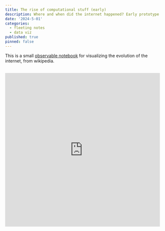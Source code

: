 ```yaml
---
title: The rise of computational stuff (early)
description: Where and when did the internet happened? Early prototype using observable' `plot.Geo`.
date: '2024-5-01'
categories:
  - fleeting notes
  - data viz
published: true
pinned: false
---
```


This is a small [observable notebook](https://observablehq.com/@jstonge/the-spread-of-computational-thinking) for visualizing the evolution of the internet, from wikipedia. 

<br>
<iframe width="100%" height="500" frameborder="0" class="crop"
  src="https://observablehq.com/embed/@jstonge/the-spread-of-computational-thinking@latest?cell=*"></iframe>
<style type="text/css">

.crop {
  border-radius: 8px;
  margin: 1rem;
  max-width: calc(100%);
  box-shadow: 0 0 0 0.75px rgba(128, 128, 128, 0.2), 0 6px 12px 6px rgba(0, 0, 0, 0.4);
}
</style>
